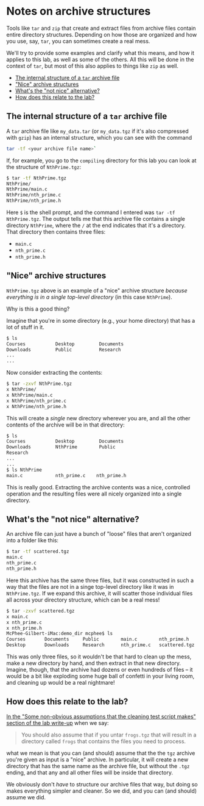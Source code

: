 # Notes on archive structures <!-- omit in toc -->

Tools like `tar` and `zip` that create and extract files
from archive files contain entire directory structures. Depending
on how those are organized and how you use, say, `tar`, you
can sometimes create a real mess.

We'll try to provide some examples and clarify what this means,
and how it applies to this lab, as well as some of the others.
All this will be done in the context of `tar`, but most of this also
applies to things like `zip` as well.

- [The internal structure of a `tar` archive file](#the-internal-structure-of-a-tar-archive-file)
- ["Nice" archive structures](#nice-archive-structures)
- [What's the "not nice" alternative?](#whats-the-not-nice-alternative)
- [How does this relate to the lab?](#how-does-this-relate-to-the-lab)

## The internal structure of a `tar` archive file

A `tar` archive file like `my_data.tar` (or `my_data.tgz` if it's
also compressed with `gzip`) has an internal structure, which you
can see with the command

```bash
tar -tf <your archive file name>`
```

If, for example, you go to the `compiling` directory for this lab you
can look at the structure of `NthPrime.tgz`:

```bash
$ tar -tf NthPrime.tgz 
NthPrime/
NthPrime/main.c
NthPrime/nth_prime.c
NthPrime/nth_prime.h
```

Here `$` is the shell prompt, and the command I entered was
`tar -tf NthPrime.tgz`. The output tells me that this archive
file contains a single directory `NthPrime`, where the `/` at the end
indicates that it's a directory. That directory then contains three
files:

- `main.c`
- `nth_prime.c`
- `nth_prime.h`

## "Nice" archive structures

`NthPrime.tgz` above is an example of a "nice" archive structure _because
everything is in a single top-level directory_ (in this case `NthPrime`).

Why is this a good thing?

Imagine that you're in some directory (e.g., your home directory) that has a
lot of stuff in it.

```bash
$ ls
Courses           Desktop         Documents
Downloads         Public          Research
...
...
```

Now consider extracting the contents:

```bash
$ tar -zxvf NthPrime.tgz
x NthPrime/
x NthPrime/main.c
x NthPrime/nth_prime.c
x NthPrime/nth_prime.h
```

This will create a _single_ new directory wherever you are, and all the other
contents of the archive will be in that directory:

```bash
$ ls
Courses           Desktop         Documents
Downloads         NthPrime        Public
Research
...
...
$ ls NthPrime
main.c            nth_prime.c    nth_prime.h
```

This is really good. Extracting the archive contents was a nice, controlled
operation and the resulting files were all nicely organized into a single
directory.

## What's the "not nice" alternative?

An archive file can just have a bunch of "loose" files that aren't organized into a folder like this:

```bash
$ tar -tf scattered.tgz 
main.c
nth_prime.c
nth_prime.h
```

Here this archive has the same three files, but it was constructed in such a
way that the files are not in a singe top-level directory like it was in
`NthPrime.tgz`. If we expand this archive, it will scatter those individual
files all across your directory structure, which can be a real mess!

```bash
$ tar -zxvf scattered.tgz 
x main.c
x nth_prime.c
x nth_prime.h
McPhee-Gilbert-iMac:demo_dir mcphee$ ls
Courses       Documents     Public        main.c        nth_prime.h
Desktop       Downloads     Research      nth_prime.c   scattered.tgz
```

This was only three files, so it wouldn't be that hard to clean up the mess,
make a new directory by hand, and then extract in that new directory. Imagine,
though, that the archive had dozens or even hundreds of files – it would be a
bit like exploding some huge ball of confetti in your living room, and cleaning
up would be a real nightmare!

## How does this relate to the lab?

[In the "Some non-obvious assumptions that the cleaning test script makes"
section of the lab write-up](README.md#some-non-obvious-assumptions-that-the-cleaning-test-script-makes) when we say:

> You should also assume that if you untar `frogs.tgz`
> that will result in a directory called `frogs` that
> contains the files you need to process.

what we mean is that you can (and should) assume that the the `tgz`
archive you're given as input is a "nice" archive. In particular, it
will create a new directory that has the same name as the archive file,
but without the `.tgz` ending, and that any and all other files will
be inside that directory.

We obviously don't _have_ to structure our archive files that way, but
doing so makes everything simpler and cleaner. So we did, and you can
(and should) assume we did.
